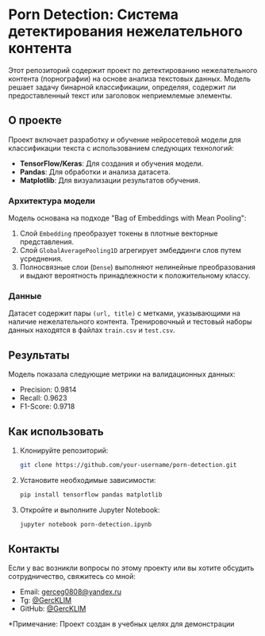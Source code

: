 # Porn Detection: Система детектирования нежелательного контента

Этот репозиторий содержит проект по детектированию нежелательного контента (порнографии) на основе анализа текстовых данных. Модель решает задачу бинарной классификации, определяя, содержит ли предоставленный текст или заголовок неприемлемые элементы.

## О проекте

Проект включает разработку и обучение нейросетевой модели для классификации текста с использованием следующих технологий:
- **TensorFlow/Keras**: Для создания и обучения модели.
- **Pandas**: Для обработки и анализа датасета.
- **Matplotlib**: Для визуализации результатов обучения.

### Архитектура модели
Модель основана на подходе "Bag of Embeddings with Mean Pooling":
1. Слой `Embedding` преобразует токены в плотные векторные представления.
2. Слой `GlobalAveragePooling1D` агрегирует эмбеддинги слов путем усреднения.
3. Полносвязные слои (`Dense`) выполняют нелинейные преобразования и выдают вероятность принадлежности к положительному классу.

### Данные
Датасет содержит пары `(url, title)` с метками, указывающими на наличие нежелательного контента. Тренировочный и тестовый наборы данных находятся в файлах `train.csv` и `test.csv`.

## Результаты
Модель показала следующие метрики на валидационных данных:
- Precision: 0.9814
- Recall: 0.9623
- F1-Score: 0.9718

## Как использовать
1. Клонируйте репозиторий:
   ```bash
   git clone https://github.com/your-username/porn-detection.git

2. Установите необходимые зависимости:
   ```bash
   pip install tensorflow pandas matplotlib

3. Откройте и выполните Jupyter Notebook:
   ```bash
   jupyter notebook porn-detection.ipynb

## Контакты 

Если у вас возникли вопросы по этому проекту или вы хотите обсудить сотрудничество, свяжитесь со мной:

- Email: gerceg0808@yandex.ru   
- Tg: [@GercKLIM](https://t.me/GercKLIM)
- GitHub: [@GercKLIM](https://github.com/GercKLIM)

*Примечание: Проект создан в учебных целях для демонстрации
